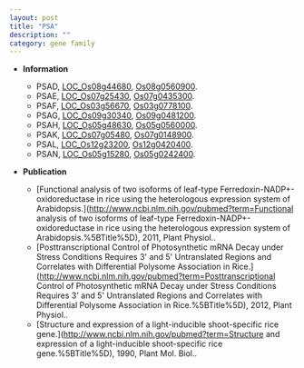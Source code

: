 ```yaml
---
layout: post
title: "PSA"
description: ""
category: gene family
---
```


* **Information**  
    + PSAD, [LOC_Os08g44680](http://rice.uga.edu/cgi-bin/ORF_infopage.cgi?orf=LOC_Os08g44680), [Os08g0560900](https://rapdb.dna.affrc.go.jp/locus/?name=Os08g0560900).
    + PSAE, [LOC_Os07g25430](http://rice.uga.edu/cgi-bin/ORF_infopage.cgi?orf=LOC_Os07g25430), [Os07g0435300](https://rapdb.dna.affrc.go.jp/locus/?name=Os07g0435300).
    + PSAF, [LOC_Os03g56670](http://rice.uga.edu/cgi-bin/ORF_infopage.cgi?orf=LOC_Os03g56670), [Os03g0778100](https://rapdb.dna.affrc.go.jp/locus/?name=Os03g0778100).
    + PSAG, [LOC_Os09g30340](http://rice.uga.edu/cgi-bin/ORF_infopage.cgi?orf=LOC_Os09g30340), [Os09g0481200](https://rapdb.dna.affrc.go.jp/locus/?name=Os09g0481200).
    + PSAH, [LOC_Os05g48630](http://rice.uga.edu/cgi-bin/ORF_infopage.cgi?orf=LOC_Os05g48630), [Os05g0560000](https://rapdb.dna.affrc.go.jp/locus/?name=Os05g0560000).
    + PSAK, [LOC_Os07g05480](http://rice.uga.edu/cgi-bin/ORF_infopage.cgi?orf=LOC_Os07g05480), [Os07g0148900](https://rapdb.dna.affrc.go.jp/locus/?name=Os07g0148900).
    + PSAL, [LOC_Os12g23200](http://rice.uga.edu/cgi-bin/ORF_infopage.cgi?orf=LOC_Os12g23200), [Os12g0420400](https://rapdb.dna.affrc.go.jp/locus/?name=Os12g0420400).
    + PSAN, [LOC_Os05g15280](http://rice.uga.edu/cgi-bin/ORF_infopage.cgi?orf=LOC_Os05g15280), [Os05g0242400](https://rapdb.dna.affrc.go.jp/locus/?name=Os05g0242400).

* **Publication**  
    + [Functional analysis of two isoforms of leaf-type Ferredoxin-NADP+-oxidoreductase in rice using the heterologous expression system of Arabidopsis.](http://www.ncbi.nlm.nih.gov/pubmed?term=Functional analysis of two isoforms of leaf-type Ferredoxin-NADP+-oxidoreductase in rice using the heterologous expression system of Arabidopsis.%5BTitle%5D), 2011, Plant Physiol..
    + [Posttranscriptional Control of Photosynthetic mRNA Decay under Stress Conditions Requires 3' and 5' Untranslated Regions and Correlates with Differential Polysome Association in Rice.](http://www.ncbi.nlm.nih.gov/pubmed?term=Posttranscriptional Control of Photosynthetic mRNA Decay under Stress Conditions Requires 3' and 5' Untranslated Regions and Correlates with Differential Polysome Association in Rice.%5BTitle%5D), 2012, Plant Physiol..
    + [Structure and expression of a light-inducible shoot-specific rice gene.](http://www.ncbi.nlm.nih.gov/pubmed?term=Structure and expression of a light-inducible shoot-specific rice gene.%5BTitle%5D), 1990, Plant Mol. Biol..


